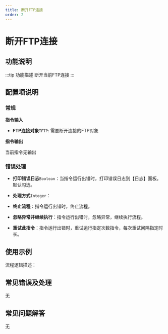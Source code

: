 ```yaml
---
title: 断开FTP连接
order: 2
---
```


# 断开FTP连接

## 功能说明

:::tip 功能描述
断开当前FTP连接
:::

## 配置项说明

### 常规

**指令输入**

- **FTP连接对象**`TFTP`: 需要断开连接的FTP对象


**指令输出**

当前指令无输出

### 错误处理

- **打印错误日志**`Boolean`：当指令运行出错时，打印错误日志到【日志】面板。默认勾选。

- **处理方式**`Integer`：

 - **终止流程**：指令运行出错时，终止流程。

 - **忽略异常并继续执行**：指令运行出错时，忽略异常，继续执行流程。

 - **重试此指令**：指令运行出错时，重试运行指定次数指令，每次重试间隔指定时长。

## 使用示例

流程逻辑描述：

## 常见错误及处理

无

## 常见问题解答

无

